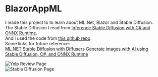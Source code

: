 BlazorAppML
=============

I made this project to to learn about ML.Net, Blazor and Stable Diffusion.  
The Stable Diffusion I read from [Inference Stable Diffusion with C# and ONNX Runtime](https://onnxruntime.ai/docs/tutorials/csharp/stable-diffusion-csharp.html).  
And I used the code from [this github repo](https://github.com/cassiebreviu/StableDiffusion).  
Some links for future reference:  
[ML.NET](https://dotnet.microsoft.com/en-us/apps/machinelearning-ai/ml-dotnet)
[Stable Diffusion with Diffusers](https://huggingface.co/blog/stable_diffusion)
[Generate images with AI using Stable Diffusion, C#, and ONNX Runtime](https://devblogs.microsoft.com/dotnet/generate-ai-images-stable-diffusion-csharp-onnx-runtime/)  

![Yelp Review Page](https://github.com/caioxcezar/BlazorAppML/tree/master/Screenshot/Yelp.png)  
![Stable Diffusion Page](https://github.com/caioxcezar/BlazorAppML/tree/master/Screenshot/StableDiffusion.png)  
